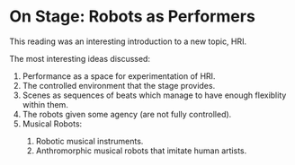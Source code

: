 # On Stage: Robots as Performers 

This reading was an interesting introduction to a new topic, HRI. 

The most interesting ideas discussed: 

<ol>
  <li>Performance as a space for experimentation of HRI.</li>
  <li>The controlled environment that the stage provides.</li>
  <li>Scenes as sequences of beats which manage to have enough flexiblity within them.</li>
  <li>The robots given some agency (are not fully controlled).</li>
  <li>Musical Robots:</li>
  <ol>
    <li>Robotic musical instruments.</li>
    <li>Anthromorphic musical robots that imitate human artists.</li>
  </ol> 

</ol>
